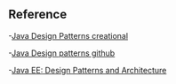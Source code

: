 ## Reference
-[Java Design Patterns creational](https://www.linkedin.com/learning/java-design-patterns-creational)

-[Java Design patterns github](https://github.com/iluwatar/java-design-patterns)

-[Java EE: Design Patterns and Architecture](https://www.linkedin.com/learning/java-ee-design-patterns-and-architecture/)